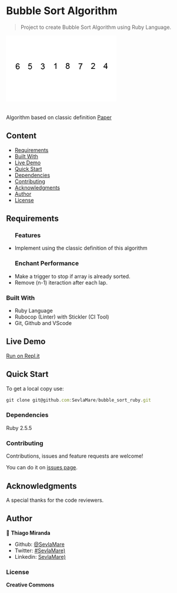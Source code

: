 # Bubble Sort Algorithm
> Project to create Bubble Sort Algorithm using Ruby Language.

![screenshot](./images/screenshot.gif)

<br>Algorithm based on classic definition [Paper](https://users.cs.duke.edu/~ola/bubble/bubble.pdf)

## Content

* [Requirements](#requirements)
* [Built With](#built-with)
* [Live Demo](#live-demo)
* [Quick Start](#quick-start)
* [Dependencies](#dependencies)
* [Contributing](#contributing)
* [Acknowledgments](#acknowledgments)
* [Author](#author)
* [License](#license)


## Requirements

<ul>
  <h3>Features</h3>
  <li>Implement using the classic definition of this algorithm</li>
</ul>

<ul>
  <h3>Enchant Performance</h3>
  <li>Make a trigger to stop if array is already sorted.</li>
  <li>Remove (n-1) iteraction after each lap.</li>
</ul>

### Built With

- Ruby Language <br>
- Rubocop (Linter) with Stickler (CI Tool)<br>
- Git, Github and VScode <br>

## Live Demo

[Run on Repl.it](https://repl.it/@ThiagoMiranda2/bubblesortruby)

## Quick Start

To get a local copy use:<br>
```js
git clone git@github.com:SevlaMare/bubble_sort_ruby.git
```

### Dependencies

Ruby 2.5.5

### Contributing

Contributions, issues and feature requests are welcome!

You can do it on [issues page](issues/).

## Acknowledgments

A special thanks for the code reviewers.

## Author

👤 **Thiago Miranda**

- Github: [@SevlaMare](https://github.com/SevlaMare)
- Twitter: [#SevlaMare)](https://twitter.com/SevlaMare)
- Linkedin: [SevlaMare)](https://www.linkedin.com/in/sevlamare)

### License

<strong>Creative Commons</strong>